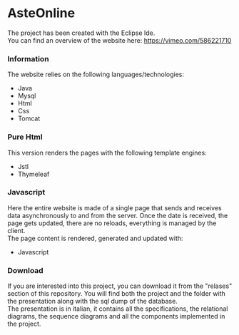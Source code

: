 # AsteOnline

The project has been created with the Eclipse Ide.  
You can find an overview of the website here: https://vimeo.com/586221710


### Information
The website relies on the following languages/technologies:  
- Java
- Mysql
- Html
- Css
- Tomcat


### Pure Html
This version renders the pages with the following template engines:
- Jstl
- Thymeleaf

### Javascript
Here the entire website is made of a single page that sends and receives data asynchronously to and from the server.
Once the date is received, the page gets updated, there are no reloads, everything is managed by the client.  
The page content is rendered, generated and updated with:
- Javascript


### Download
If you are interested into this project, you can download it from the "relases" section of this repository.
You will find both the project and the folder with the presentation along with the sql dump of the database.  
The presentation is in italian, it contains all the specifications, the relational diagrams, the sequence diagrams and all the components implemented in the project.
